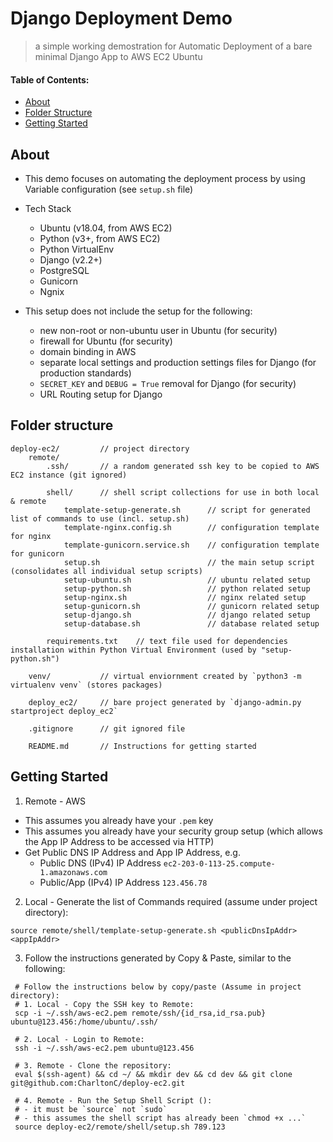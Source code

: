 # Django Deployment Demo
> a simple working demostration for Automatic Deployment of a bare minimal Django App to AWS EC2 Ubuntu

#### Table of Contents:
* [About](#About)
* [Folder Structure](#Folder-Structure)
* [Getting Started](#Getting-Started)


## About
* This demo focuses on automating the deployment process by using Variable configuration (see `setup.sh` file)

* Tech Stack
    * Ubuntu (v18.04, from AWS EC2)
    * Python (v3+, from AWS EC2)
    * Python VirtualEnv
    * Django (v2.2+)    
    * PostgreSQL
    * Gunicorn
    * Ngnix

* This setup does not include the setup for the following:
    * new non-root or non-ubuntu user in Ubuntu (for security)
    * firewall for Ubuntu (for security)
    * domain binding in AWS
    * separate local settings and production settings files for Django (for production standards)
    * `SECRET_KEY` and `DEBUG = True` removal for Django (for security)
    * URL Routing setup for Django 

## Folder structure
```
deploy-ec2/         // project directory
    remote/
        .ssh/       // a random generated ssh key to be copied to AWS EC2 instance (git ignored)

        shell/      // shell script collections for use in both local & remote            
            template-setup-generate.sh      // script for generated list of commands to use (incl. setup.sh)
            template-nginx.config.sh        // configuration template for nginx
            template-gunicorn.service.sh    // configuration template for gunicorn
            setup.sh                        // the main setup script (consolidates all individual setup scripts)
            setup-ubuntu.sh                 // ubuntu related setup
            setup-python.sh                 // python related setup
            setup-nginx.sh                  // nginx related setup
            setup-gunicorn.sh               // gunicorn related setup
            setup-django.sh                 // django related setup
            setup-database.sh               // database related setup

        requirements.txt    // text file used for dependencies installation within Python Virtual Environment (used by "setup-python.sh")

    venv/           // virtual enviornment created by `python3 -m virtualenv venv` (stores packages)

    deploy_ec2/     // bare project generated by `django-admin.py startproject deploy_ec2`

    .gitignore      // git ignored file

    README.md       // Instructions for getting started
```    

## Getting Started
1. Remote - AWS
* This assumes you already have your `.pem` key
* This assumes you already have your security group setup (which allows the App IP Address to be accessed via HTTP)
* Get Public DNS IP Address and App IP Address, e.g. 
    * Public DNS (IPv4) IP Address `ec2-203-0-113-25.compute-1.amazonaws.com`
    * Public/App (IPv4) IP Address `123.456.78`

2. Local - Generate the list of Commands required (assume under project directory):
```
source remote/shell/template-setup-generate.sh <publicDnsIpAddr> <appIpAddr>
```

3. Follow the instructions generated by Copy & Paste, similar to the following:
```
 # Follow the instructions below by copy/paste (Assume in project directory): 
 # 1. Local - Copy the SSH key to Remote: 
 scp -i ~/.ssh/aws-ec2.pem remote/ssh/{id_rsa,id_rsa.pub} ubuntu@123.456:/home/ubuntu/.ssh/ 

 # 2. Local - Login to Remote: 
 ssh -i ~/.ssh/aws-ec2.pem ubuntu@123.456 

 # 3. Remote - Clone the repository: 
 eval $(ssh-agent) && cd ~/ && mkdir dev && cd dev && git clone git@github.com:CharltonC/deploy-ec2.git 

 # 4. Remote - Run the Setup Shell Script (): 
 # - it must be `source` not `sudo` 
 # - this assumes the shell script has already been `chmod +x ...` 
 source deploy-ec2/remote/shell/setup.sh 789.123 
```